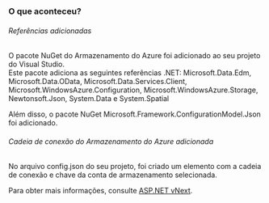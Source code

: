 ### O que aconteceu?

###### Referências adicionadas

O pacote NuGet do Armazenamento do Azure foi adicionado ao seu projeto do Visual Studio.  
Este pacote adiciona as seguintes referências .NET: Microsoft.Data.Edm, Microsoft.Data.OData, Microsoft.Data.Services.Client, Microsoft.WindowsAzure.Configuration, Microsoft.WindowsAzure.Storage, Newtonsoft.Json, System.Data e System.Spatial

Além disso, o pacote NuGet Microsoft.Framework.ConfigurationModel.Json foi adicionado.

###### Cadeia de conexão do Armazenamento do Azure adicionada

No arquivo config.json do seu projeto, foi criado um elemento com a cadeia de conexão e chave da conta de armazenamento selecionada.

Para obter mais informações, consulte [ASP.NET vNext][ASP.NET vNext].

  [ASP.NET vNext]: http://www.asp.net/vnext
